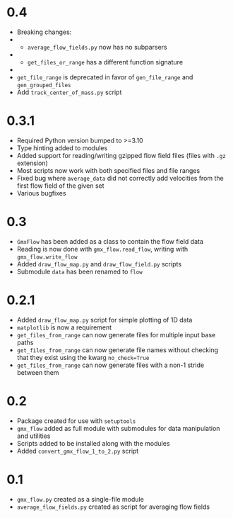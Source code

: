 # 0.4
* Breaking changes: 
* * `average_flow_fields.py` now has no subparsers
* * `get_files_or_range` has a different function signature
*
* `get_file_range` is deprecated in favor of `gen_file_range` and `gen_grouped_files`
* Add `track_center_of_mass.py` script

# 0.3.1
* Required Python version bumped to >=3.10
* Type hinting added to modules
* Added support for reading/writing gzipped flow field files (files with `.gz` extension)
* Most scripts now work with both specified files and file ranges
* Fixed bug where `average_data` did not correctly add velocities from the first flow field of the given set
* Various bugfixes

# 0.3
* `GmxFlow` has been added as a class to contain the flow field data
* Reading is now done with `gmx_flow.read_flow`, writing with `gmx_flow.write_flow`
* Added `draw_flow_map.py` and `draw_flow_field.py` scripts
* Submodule `data` has been renamed to `flow`

# 0.2.1
* Added `draw_flow_map.py` script for simple plotting of 1D data
* `matplotlib` is now a requirement
* `get_files_from_range` can now generate files for multiple input base paths
* `get_files_from_range` can now generate file names without checking that
  they exist using the kwarg `no_check=True`
* `get_files_from_range` can now generate files with a non-1 stride between them

# 0.2
* Package created for use with `setuptools`
* `gmx_flow` added as full module with submodules for data manipulation
  and utilities
* Scripts added to be installed along with the modules
* Added `convert_gmx_flow_1_to_2.py` script

# 0.1
* `gmx_flow.py` created as a single-file module
* `average_flow_fields.py` created as script for averaging flow fields
